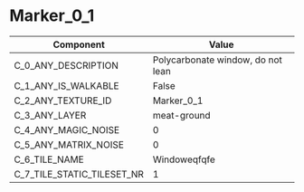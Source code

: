

# Marker_0_1



| Component | Value | 
|  --  |  --  | 
| C_0_ANY_DESCRIPTION | Polycarbonate window, do not lean | 
| C_1_ANY_IS_WALKABLE | False | 
| C_2_ANY_TEXTURE_ID | Marker_0_1 | 
| C_3_ANY_LAYER | meat-ground | 
| C_4_ANY_MAGIC_NOISE | 0 | 
| C_5_ANY_MATRIX_NOISE | 0 | 
| C_6_TILE_NAME | Windoweqfqfe | 
| C_7_TILE_STATIC_TILESET_NR | 1 | 

